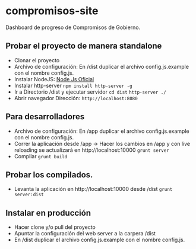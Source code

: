 # compromisos-site

Dashboard de progreso de Compromisos de Gobierno.

## Probar el proyecto de manera standalone
* Clonar el proyecto
* Archivo de configuración: En /dist duplicar el archivo config.js.example con el nombre config.js.
* Instalar NodeJS: [Node Js Oficial](http://nodejs.org)
* Instalar http-server
`npm install http-server -g`
* Ir a Directorio /dist y ejecutar servidor
`cd dist`
`http-server ./`
* Abrir navegador 
Dirección: `http://localhost:8080`

## Para desarrolladores
* Archivo de configuración: En /app duplicar el archivo config.js.example con el nombre config.js.
* Correr la aplicación desde /app -> Hacer los cambios en /app y con live reloading se actualizará en http://localhost:10000
`grunt server`
* Compilar
`grunt build`

## Probar los compilados. 
* Levanta la aplicación en http://localhost:10000 desde /dist
`grunt server:dist`

## Instalar en producción
* Hacer clone y/o pull del proyecto 
* Apuntar la configuración del web server a la carpera /dist
* En /dist duplicar el archivo config.js.example con el nombre config.js.
